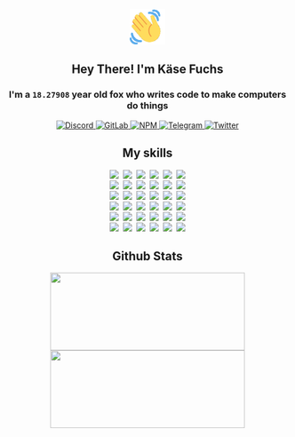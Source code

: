 <div><p align=center><img src=./resources/images/wave.gif width=64px height=64px></p><h2 align=center>Hey There! I'm Käse Fuchs</h2><h3 align=center>I'm a <code>18.27908</code> year old fox who writes code to make computers do things</h3><p align=center><a href=https://discord.com/users/507526681125322772><img alt=Discord src="https://img.shields.io/badge/Discord-5865F2?logo=discord&logoColor=white&style=flat-square#ab89b4f5b0a48ab403ae5ce5e70c4222"> </a><a href=https://gitlab.com/kasefuchs><img alt=GitLab src="https://img.shields.io/badge/GitLab-330F63?logo=gitlab&logoColor=white&style=flat-square#ab89b4f5b0a48ab403ae5ce5e70c4222"> </a><a href=https://npmjs.com/~kasefuchs><img alt=NPM src="https://img.shields.io/badge/NPM-CB3837?logo=npm&logoColor=white&style=flat-square#ab89b4f5b0a48ab403ae5ce5e70c4222"> </a><a href=https://t.me/kasefuchs><img alt=Telegram src="https://img.shields.io/badge/Telegram-2CA5E0?logo=telegram&logoColor=white&style=flat-square#ab89b4f5b0a48ab403ae5ce5e70c4222"> </a><a href=https://twitter.com/kasefuchs><img alt=Twitter src="https://img.shields.io/badge/Twitter-1DA1F2?logo=twitter&logoColor=white&style=flat-square#ab89b4f5b0a48ab403ae5ce5e70c4222"></a></p><h2 align=center>My skills</h2><p align=center><a href=https://aws.amazon.com/ ><picture><source srcset="https://skillicons.dev/icons?i=aws&theme=dark#ab89b4f5b0a48ab403ae5ce5e70c4222" media="(prefers-color-scheme: dark)"><source srcset="https://skillicons.dev/icons?i=aws&theme=light#ab89b4f5b0a48ab403ae5ce5e70c4222" media="(prefers-color-scheme: light), (prefers-color-scheme: no-preference)"><img src="https://skillicons.dev/icons?i=aws&theme=light#ab89b4f5b0a48ab403ae5ce5e70c4222"></picture></a>&nbsp;&nbsp;<a href=https://en.wikipedia.org/wiki/Bash_(Unix_shell)><picture><source srcset="https://skillicons.dev/icons?i=bash&theme=dark#ab89b4f5b0a48ab403ae5ce5e70c4222" media="(prefers-color-scheme: dark)"><source srcset="https://skillicons.dev/icons?i=bash&theme=light#ab89b4f5b0a48ab403ae5ce5e70c4222" media="(prefers-color-scheme: light), (prefers-color-scheme: no-preference)"><img src="https://skillicons.dev/icons?i=bash&theme=light#ab89b4f5b0a48ab403ae5ce5e70c4222"></picture></a>&nbsp;&nbsp;<a href=https://discord.com/developers/docs><picture><source srcset="https://skillicons.dev/icons?i=bots&theme=dark#ab89b4f5b0a48ab403ae5ce5e70c4222" media="(prefers-color-scheme: dark)"><source srcset="https://skillicons.dev/icons?i=bots&theme=light#ab89b4f5b0a48ab403ae5ce5e70c4222" media="(prefers-color-scheme: light), (prefers-color-scheme: no-preference)"><img src="https://skillicons.dev/icons?i=bots&theme=light#ab89b4f5b0a48ab403ae5ce5e70c4222"></picture></a>&nbsp;&nbsp;<a href=https://www.cloudflare.com/ ><picture><source srcset="https://skillicons.dev/icons?i=cloudflare&theme=dark#ab89b4f5b0a48ab403ae5ce5e70c4222" media="(prefers-color-scheme: dark)"><source srcset="https://skillicons.dev/icons?i=cloudflare&theme=light#ab89b4f5b0a48ab403ae5ce5e70c4222" media="(prefers-color-scheme: light), (prefers-color-scheme: no-preference)"><img src="https://skillicons.dev/icons?i=cloudflare&theme=light#ab89b4f5b0a48ab403ae5ce5e70c4222"></picture></a>&nbsp;&nbsp;<a href=https://en.wikipedia.org/wiki/CSS><picture><source srcset="https://skillicons.dev/icons?i=css&theme=dark#ab89b4f5b0a48ab403ae5ce5e70c4222" media="(prefers-color-scheme: dark)"><source srcset="https://skillicons.dev/icons?i=css&theme=light#ab89b4f5b0a48ab403ae5ce5e70c4222" media="(prefers-color-scheme: light), (prefers-color-scheme: no-preference)"><img src="https://skillicons.dev/icons?i=css&theme=light#ab89b4f5b0a48ab403ae5ce5e70c4222"></picture></a>&nbsp;&nbsp;<a href=https://www.docker.com/ ><picture><source srcset="https://skillicons.dev/icons?i=docker&theme=dark#ab89b4f5b0a48ab403ae5ce5e70c4222" media="(prefers-color-scheme: dark)"><source srcset="https://skillicons.dev/icons?i=docker&theme=light#ab89b4f5b0a48ab403ae5ce5e70c4222" media="(prefers-color-scheme: light), (prefers-color-scheme: no-preference)"><img src="https://skillicons.dev/icons?i=docker&theme=light#ab89b4f5b0a48ab403ae5ce5e70c4222"></picture></a><br><a href=https://www.electronjs.org/ ><picture><source srcset="https://skillicons.dev/icons?i=electron&theme=dark#ab89b4f5b0a48ab403ae5ce5e70c4222" media="(prefers-color-scheme: dark)"><source srcset="https://skillicons.dev/icons?i=electron&theme=light#ab89b4f5b0a48ab403ae5ce5e70c4222" media="(prefers-color-scheme: light), (prefers-color-scheme: no-preference)"><img src="https://skillicons.dev/icons?i=electron&theme=light#ab89b4f5b0a48ab403ae5ce5e70c4222"></picture></a>&nbsp;&nbsp;<a href=https://expressjs.com/ ><picture><source srcset="https://skillicons.dev/icons?i=express&theme=dark#ab89b4f5b0a48ab403ae5ce5e70c4222" media="(prefers-color-scheme: dark)"><source srcset="https://skillicons.dev/icons?i=express&theme=light#ab89b4f5b0a48ab403ae5ce5e70c4222" media="(prefers-color-scheme: light), (prefers-color-scheme: no-preference)"><img src="https://skillicons.dev/icons?i=express&theme=light#ab89b4f5b0a48ab403ae5ce5e70c4222"></picture></a>&nbsp;&nbsp;<a href=https://www.figma.com/ ><picture><source srcset="https://skillicons.dev/icons?i=figma&theme=dark#ab89b4f5b0a48ab403ae5ce5e70c4222" media="(prefers-color-scheme: dark)"><source srcset="https://skillicons.dev/icons?i=figma&theme=light#ab89b4f5b0a48ab403ae5ce5e70c4222" media="(prefers-color-scheme: light), (prefers-color-scheme: no-preference)"><img src="https://skillicons.dev/icons?i=figma&theme=light#ab89b4f5b0a48ab403ae5ce5e70c4222"></picture></a>&nbsp;&nbsp;<a href=https://firebase.google.com/ ><picture><source srcset="https://skillicons.dev/icons?i=firebase&theme=dark#ab89b4f5b0a48ab403ae5ce5e70c4222" media="(prefers-color-scheme: dark)"><source srcset="https://skillicons.dev/icons?i=firebase&theme=light#ab89b4f5b0a48ab403ae5ce5e70c4222" media="(prefers-color-scheme: light), (prefers-color-scheme: no-preference)"><img src="https://skillicons.dev/icons?i=firebase&theme=light#ab89b4f5b0a48ab403ae5ce5e70c4222"></picture></a>&nbsp;&nbsp;<a href=https://flask.palletsprojects.com/ ><picture><source srcset="https://skillicons.dev/icons?i=flask&theme=dark#ab89b4f5b0a48ab403ae5ce5e70c4222" media="(prefers-color-scheme: dark)"><source srcset="https://skillicons.dev/icons?i=flask&theme=light#ab89b4f5b0a48ab403ae5ce5e70c4222" media="(prefers-color-scheme: light), (prefers-color-scheme: no-preference)"><img src="https://skillicons.dev/icons?i=flask&theme=light#ab89b4f5b0a48ab403ae5ce5e70c4222"></picture></a>&nbsp;&nbsp;<a href=https://cloud.google.com/ ><picture><source srcset="https://skillicons.dev/icons?i=gcp&theme=dark#ab89b4f5b0a48ab403ae5ce5e70c4222" media="(prefers-color-scheme: dark)"><source srcset="https://skillicons.dev/icons?i=gcp&theme=light#ab89b4f5b0a48ab403ae5ce5e70c4222" media="(prefers-color-scheme: light), (prefers-color-scheme: no-preference)"><img src="https://skillicons.dev/icons?i=gcp&theme=light#ab89b4f5b0a48ab403ae5ce5e70c4222"></picture></a><br><a href=https://git-scm.com/ ><picture><source srcset="https://skillicons.dev/icons?i=git&theme=dark#ab89b4f5b0a48ab403ae5ce5e70c4222" media="(prefers-color-scheme: dark)"><source srcset="https://skillicons.dev/icons?i=git&theme=light#ab89b4f5b0a48ab403ae5ce5e70c4222" media="(prefers-color-scheme: light), (prefers-color-scheme: no-preference)"><img src="https://skillicons.dev/icons?i=git&theme=light#ab89b4f5b0a48ab403ae5ce5e70c4222"></picture></a>&nbsp;&nbsp;<a href=https://github.com/ ><picture><source srcset="https://skillicons.dev/icons?i=github&theme=dark#ab89b4f5b0a48ab403ae5ce5e70c4222" media="(prefers-color-scheme: dark)"><source srcset="https://skillicons.dev/icons?i=github&theme=light#ab89b4f5b0a48ab403ae5ce5e70c4222" media="(prefers-color-scheme: light), (prefers-color-scheme: no-preference)"><img src="https://skillicons.dev/icons?i=github&theme=light#ab89b4f5b0a48ab403ae5ce5e70c4222"></picture></a>&nbsp;&nbsp;<a href=https://gitlab.com/ ><picture><source srcset="https://skillicons.dev/icons?i=gitlab&theme=dark#ab89b4f5b0a48ab403ae5ce5e70c4222" media="(prefers-color-scheme: dark)"><source srcset="https://skillicons.dev/icons?i=gitlab&theme=light#ab89b4f5b0a48ab403ae5ce5e70c4222" media="(prefers-color-scheme: light), (prefers-color-scheme: no-preference)"><img src="https://skillicons.dev/icons?i=gitlab&theme=light#ab89b4f5b0a48ab403ae5ce5e70c4222"></picture></a>&nbsp;&nbsp;<a href=https://www.heroku.com/ ><picture><source srcset="https://skillicons.dev/icons?i=heroku&theme=dark#ab89b4f5b0a48ab403ae5ce5e70c4222" media="(prefers-color-scheme: dark)"><source srcset="https://skillicons.dev/icons?i=heroku&theme=light#ab89b4f5b0a48ab403ae5ce5e70c4222" media="(prefers-color-scheme: light), (prefers-color-scheme: no-preference)"><img src="https://skillicons.dev/icons?i=heroku&theme=light#ab89b4f5b0a48ab403ae5ce5e70c4222"></picture></a>&nbsp;&nbsp;<a href=https://en.wikipedia.org/wiki/HTML><picture><source srcset="https://skillicons.dev/icons?i=html&theme=dark#ab89b4f5b0a48ab403ae5ce5e70c4222" media="(prefers-color-scheme: dark)"><source srcset="https://skillicons.dev/icons?i=html&theme=light#ab89b4f5b0a48ab403ae5ce5e70c4222" media="(prefers-color-scheme: light), (prefers-color-scheme: no-preference)"><img src="https://skillicons.dev/icons?i=html&theme=light#ab89b4f5b0a48ab403ae5ce5e70c4222"></picture></a>&nbsp;&nbsp;<a href=https://en.wikipedia.org/wiki/JavaScript><picture><source srcset="https://skillicons.dev/icons?i=js&theme=dark#ab89b4f5b0a48ab403ae5ce5e70c4222" media="(prefers-color-scheme: dark)"><source srcset="https://skillicons.dev/icons?i=js&theme=light#ab89b4f5b0a48ab403ae5ce5e70c4222" media="(prefers-color-scheme: light), (prefers-color-scheme: no-preference)"><img src="https://skillicons.dev/icons?i=js&theme=light#ab89b4f5b0a48ab403ae5ce5e70c4222"></picture></a><br><a href=https://en.wikipedia.org/wiki/Linux><picture><source srcset="https://skillicons.dev/icons?i=linux&theme=dark#ab89b4f5b0a48ab403ae5ce5e70c4222" media="(prefers-color-scheme: dark)"><source srcset="https://skillicons.dev/icons?i=linux&theme=light#ab89b4f5b0a48ab403ae5ce5e70c4222" media="(prefers-color-scheme: light), (prefers-color-scheme: no-preference)"><img src="https://skillicons.dev/icons?i=linux&theme=light#ab89b4f5b0a48ab403ae5ce5e70c4222"></picture></a>&nbsp;&nbsp;<a href=https://mui.com/ ><picture><source srcset="https://skillicons.dev/icons?i=materialui&theme=dark#ab89b4f5b0a48ab403ae5ce5e70c4222" media="(prefers-color-scheme: dark)"><source srcset="https://skillicons.dev/icons?i=materialui&theme=light#ab89b4f5b0a48ab403ae5ce5e70c4222" media="(prefers-color-scheme: light), (prefers-color-scheme: no-preference)"><img src="https://skillicons.dev/icons?i=materialui&theme=light#ab89b4f5b0a48ab403ae5ce5e70c4222"></picture></a>&nbsp;&nbsp;<a href=https://en.wikipedia.org/wiki/Markdown><picture><source srcset="https://skillicons.dev/icons?i=md&theme=dark#ab89b4f5b0a48ab403ae5ce5e70c4222" media="(prefers-color-scheme: dark)"><source srcset="https://skillicons.dev/icons?i=md&theme=light#ab89b4f5b0a48ab403ae5ce5e70c4222" media="(prefers-color-scheme: light), (prefers-color-scheme: no-preference)"><img src="https://skillicons.dev/icons?i=md&theme=light#ab89b4f5b0a48ab403ae5ce5e70c4222"></picture></a>&nbsp;&nbsp;<a href=https://www.mongodb.com/ ><picture><source srcset="https://skillicons.dev/icons?i=mongodb&theme=dark#ab89b4f5b0a48ab403ae5ce5e70c4222" media="(prefers-color-scheme: dark)"><source srcset="https://skillicons.dev/icons?i=mongodb&theme=light#ab89b4f5b0a48ab403ae5ce5e70c4222" media="(prefers-color-scheme: light), (prefers-color-scheme: no-preference)"><img src="https://skillicons.dev/icons?i=mongodb&theme=light#ab89b4f5b0a48ab403ae5ce5e70c4222"></picture></a>&nbsp;&nbsp;<a href=https://www.mysql.com/ ><picture><source srcset="https://skillicons.dev/icons?i=mysql&theme=dark#ab89b4f5b0a48ab403ae5ce5e70c4222" media="(prefers-color-scheme: dark)"><source srcset="https://skillicons.dev/icons?i=mysql&theme=light#ab89b4f5b0a48ab403ae5ce5e70c4222" media="(prefers-color-scheme: light), (prefers-color-scheme: no-preference)"><img src="https://skillicons.dev/icons?i=mysql&theme=light#ab89b4f5b0a48ab403ae5ce5e70c4222"></picture></a>&nbsp;&nbsp;<a href=https://nextjs.org/ ><picture><source srcset="https://skillicons.dev/icons?i=nextjs&theme=dark#ab89b4f5b0a48ab403ae5ce5e70c4222" media="(prefers-color-scheme: dark)"><source srcset="https://skillicons.dev/icons?i=nextjs&theme=light#ab89b4f5b0a48ab403ae5ce5e70c4222" media="(prefers-color-scheme: light), (prefers-color-scheme: no-preference)"><img src="https://skillicons.dev/icons?i=nextjs&theme=light#ab89b4f5b0a48ab403ae5ce5e70c4222"></picture></a><br><a href=https://nodejs.org/en/ ><picture><source srcset="https://skillicons.dev/icons?i=nodejs&theme=dark#ab89b4f5b0a48ab403ae5ce5e70c4222" media="(prefers-color-scheme: dark)"><source srcset="https://skillicons.dev/icons?i=nodejs&theme=light#ab89b4f5b0a48ab403ae5ce5e70c4222" media="(prefers-color-scheme: light), (prefers-color-scheme: no-preference)"><img src="https://skillicons.dev/icons?i=nodejs&theme=light#ab89b4f5b0a48ab403ae5ce5e70c4222"></picture></a>&nbsp;&nbsp;<a href=https://www.postgresql.org/ ><picture><source srcset="https://skillicons.dev/icons?i=postgres&theme=dark#ab89b4f5b0a48ab403ae5ce5e70c4222" media="(prefers-color-scheme: dark)"><source srcset="https://skillicons.dev/icons?i=postgres&theme=light#ab89b4f5b0a48ab403ae5ce5e70c4222" media="(prefers-color-scheme: light), (prefers-color-scheme: no-preference)"><img src="https://skillicons.dev/icons?i=postgres&theme=light#ab89b4f5b0a48ab403ae5ce5e70c4222"></picture></a>&nbsp;&nbsp;<a href=https://learn.microsoft.com/en-us/powershell/ ><picture><source srcset="https://skillicons.dev/icons?i=powershell&theme=dark#ab89b4f5b0a48ab403ae5ce5e70c4222" media="(prefers-color-scheme: dark)"><source srcset="https://skillicons.dev/icons?i=powershell&theme=light#ab89b4f5b0a48ab403ae5ce5e70c4222" media="(prefers-color-scheme: light), (prefers-color-scheme: no-preference)"><img src="https://skillicons.dev/icons?i=powershell&theme=light#ab89b4f5b0a48ab403ae5ce5e70c4222"></picture></a>&nbsp;&nbsp;<a href=https://www.python.org/ ><picture><source srcset="https://skillicons.dev/icons?i=py&theme=dark#ab89b4f5b0a48ab403ae5ce5e70c4222" media="(prefers-color-scheme: dark)"><source srcset="https://skillicons.dev/icons?i=py&theme=light#ab89b4f5b0a48ab403ae5ce5e70c4222" media="(prefers-color-scheme: light), (prefers-color-scheme: no-preference)"><img src="https://skillicons.dev/icons?i=py&theme=light#ab89b4f5b0a48ab403ae5ce5e70c4222"></picture></a>&nbsp;&nbsp;<a href=https://www.raspberrypi.org/ ><picture><source srcset="https://skillicons.dev/icons?i=raspberrypi&theme=dark#ab89b4f5b0a48ab403ae5ce5e70c4222" media="(prefers-color-scheme: dark)"><source srcset="https://skillicons.dev/icons?i=raspberrypi&theme=light#ab89b4f5b0a48ab403ae5ce5e70c4222" media="(prefers-color-scheme: light), (prefers-color-scheme: no-preference)"><img src="https://skillicons.dev/icons?i=raspberrypi&theme=light#ab89b4f5b0a48ab403ae5ce5e70c4222"></picture></a>&nbsp;&nbsp;<a href=https://reactjs.org/ ><picture><source srcset="https://skillicons.dev/icons?i=react&theme=dark#ab89b4f5b0a48ab403ae5ce5e70c4222" media="(prefers-color-scheme: dark)"><source srcset="https://skillicons.dev/icons?i=react&theme=light#ab89b4f5b0a48ab403ae5ce5e70c4222" media="(prefers-color-scheme: light), (prefers-color-scheme: no-preference)"><img src="https://skillicons.dev/icons?i=react&theme=light#ab89b4f5b0a48ab403ae5ce5e70c4222"></picture></a><br><a href=https://redux.js.org/ ><picture><source srcset="https://skillicons.dev/icons?i=redux&theme=dark#ab89b4f5b0a48ab403ae5ce5e70c4222" media="(prefers-color-scheme: dark)"><source srcset="https://skillicons.dev/icons?i=redux&theme=light#ab89b4f5b0a48ab403ae5ce5e70c4222" media="(prefers-color-scheme: light), (prefers-color-scheme: no-preference)"><img src="https://skillicons.dev/icons?i=redux&theme=light#ab89b4f5b0a48ab403ae5ce5e70c4222"></picture></a>&nbsp;&nbsp;<a href=https://en.wikipedia.org/wiki/Regular_expression><picture><source srcset="https://skillicons.dev/icons?i=regex&theme=dark#ab89b4f5b0a48ab403ae5ce5e70c4222" media="(prefers-color-scheme: dark)"><source srcset="https://skillicons.dev/icons?i=regex&theme=light#ab89b4f5b0a48ab403ae5ce5e70c4222" media="(prefers-color-scheme: light), (prefers-color-scheme: no-preference)"><img src="https://skillicons.dev/icons?i=regex&theme=light#ab89b4f5b0a48ab403ae5ce5e70c4222"></picture></a>&nbsp;&nbsp;<a href=https://en.wikipedia.org/wiki/Sass_(stylesheet_language)><picture><source srcset="https://skillicons.dev/icons?i=sass&theme=dark#ab89b4f5b0a48ab403ae5ce5e70c4222" media="(prefers-color-scheme: dark)"><source srcset="https://skillicons.dev/icons?i=sass&theme=light#ab89b4f5b0a48ab403ae5ce5e70c4222" media="(prefers-color-scheme: light), (prefers-color-scheme: no-preference)"><img src="https://skillicons.dev/icons?i=sass&theme=light#ab89b4f5b0a48ab403ae5ce5e70c4222"></picture></a>&nbsp;&nbsp;<a href=https://www.typescriptlang.org/ ><picture><source srcset="https://skillicons.dev/icons?i=ts&theme=dark#ab89b4f5b0a48ab403ae5ce5e70c4222" media="(prefers-color-scheme: dark)"><source srcset="https://skillicons.dev/icons?i=ts&theme=light#ab89b4f5b0a48ab403ae5ce5e70c4222" media="(prefers-color-scheme: light), (prefers-color-scheme: no-preference)"><img src="https://skillicons.dev/icons?i=ts&theme=light#ab89b4f5b0a48ab403ae5ce5e70c4222"></picture></a>&nbsp;&nbsp;<a href=https://unity.com/ ><picture><source srcset="https://skillicons.dev/icons?i=unity&theme=dark#ab89b4f5b0a48ab403ae5ce5e70c4222" media="(prefers-color-scheme: dark)"><source srcset="https://skillicons.dev/icons?i=unity&theme=light#ab89b4f5b0a48ab403ae5ce5e70c4222" media="(prefers-color-scheme: light), (prefers-color-scheme: no-preference)"><img src="https://skillicons.dev/icons?i=unity&theme=light#ab89b4f5b0a48ab403ae5ce5e70c4222"></picture></a>&nbsp;&nbsp;<a href=https://workers.cloudflare.com/ ><picture><source srcset="https://skillicons.dev/icons?i=workers&theme=dark#ab89b4f5b0a48ab403ae5ce5e70c4222" media="(prefers-color-scheme: dark)"><source srcset="https://skillicons.dev/icons?i=workers&theme=light#ab89b4f5b0a48ab403ae5ce5e70c4222" media="(prefers-color-scheme: light), (prefers-color-scheme: no-preference)"><img src="https://skillicons.dev/icons?i=workers&theme=light#ab89b4f5b0a48ab403ae5ce5e70c4222"></picture></a><br></p><h2 align=center>Github Stats</h2><p align=center><picture><source srcset="https://github-readme-stats-kasefuchs.vercel.app/api/?count_private=true&hide_border=true&hide_rank=true&line_height=20&hide_title=true&username=Kasefuchs&theme=dark#ab89b4f5b0a48ab403ae5ce5e70c4222" media="(prefers-color-scheme: dark)"><source srcset="https://github-readme-stats-kasefuchs.vercel.app/api/?count_private=true&hide_border=true&hide_rank=true&line_height=20&hide_title=true&username=Kasefuchs&theme=light#ab89b4f5b0a48ab403ae5ce5e70c4222" media="(prefers-color-scheme: light), (prefers-color-scheme: no-preference)"><img align=middle width=350 height=140 src="https://github-readme-stats-kasefuchs.vercel.app/api/?count_private=true&hide_border=true&hide_rank=true&line_height=20&hide_title=true&username=Kasefuchs&theme=light#ab89b4f5b0a48ab403ae5ce5e70c4222"></picture><picture><source srcset="https://github-readme-stats-kasefuchs.vercel.app/api/top-langs/?count_private=true&hide_border=true&layout=compact&username=Kasefuchs&theme=dark#ab89b4f5b0a48ab403ae5ce5e70c4222" media="(prefers-color-scheme: dark)"><source srcset="https://github-readme-stats-kasefuchs.vercel.app/api/top-langs/?count_private=true&hide_border=true&layout=compact&username=Kasefuchs&theme=light#ab89b4f5b0a48ab403ae5ce5e70c4222" media="(prefers-color-scheme: light), (prefers-color-scheme: no-preference)"><img align=middle width=350 height=140 src="https://github-readme-stats-kasefuchs.vercel.app/api/top-langs/?count_private=true&hide_border=true&layout=compact&username=Kasefuchs&theme=light#ab89b4f5b0a48ab403ae5ce5e70c4222"></picture></p><img src="https://hit.yhype.me/github/profile?user_id=64592097#ab89b4f5b0a48ab403ae5ce5e70c4222" alt=""></div>